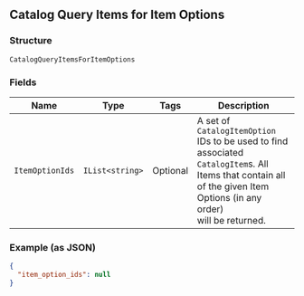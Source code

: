 ## Catalog Query Items for Item Options

### Structure

`CatalogQueryItemsForItemOptions`

### Fields

| Name | Type | Tags | Description |
|  --- | --- | --- | --- |
| `ItemOptionIds` | `IList<string>` | Optional | A set of `CatalogItemOption` IDs to be used to find associated<br>`CatalogItem`s. All Items that contain all of the given Item Options (in any order)<br>will be returned. |

### Example (as JSON)

```json
{
  "item_option_ids": null
}
```

